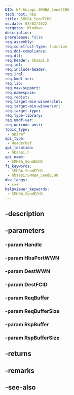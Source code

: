 ```yaml
---
UID: NF:hbaapi.SMHBA_SendECHO
tech.root: hba
title: SMHBA_SendECHO
ms.date: 08/02/2022
targetos: Windows
description: 
prerelease: false
req.assembly: 
req.construct-type: function
req.ddi-compliance: 
req.dll: 
req.header: hbaapi.h
req.idl: 
req.include-header: 
req.irql: 
req.kmdf-ver: 
req.lib: 
req.max-support: 
req.namespace: 
req.redist: 
req.target-min-winverclnt: 
req.target-min-winversvr: 
req.target-type: 
req.type-library: 
req.umdf-ver: 
req.unicode-ansi: 
topic_type:
 - apiref
api_type:
 - HeaderDef
api_location:
 - hbaapi.h
api_name:
 - SMHBA_SendECHO
f1_keywords:
 - SMHBA_SendECHO
 - hbaapi/SMHBA_SendECHO
dev_langs:
 - c++
helpviewer_keywords:
 - SMHBA_SendECHO
---
```


## -description

## -parameters

### -param Handle

### -param HbaPortWWN

### -param DestWWN

### -param DestFCID

### -param ReqBuffer

### -param ReqBufferSize

### -param RspBuffer

### -param RspBufferSize

## -returns

## -remarks

## -see-also

